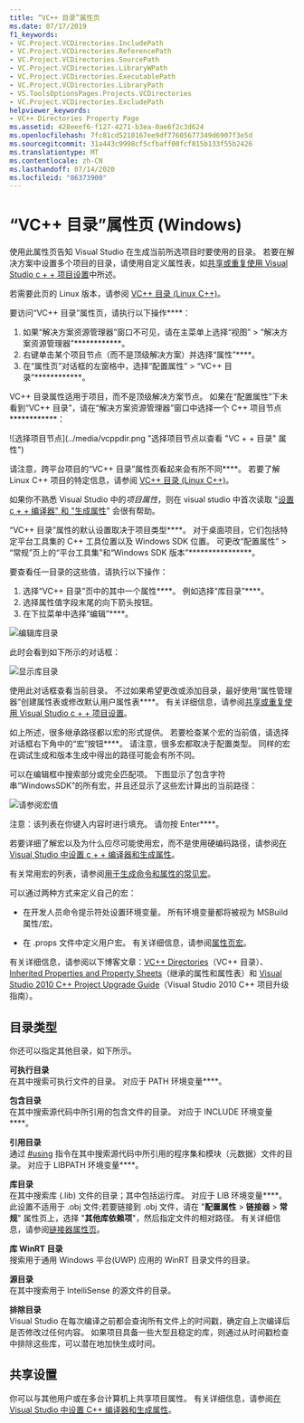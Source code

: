 ```yaml
---
title: “VC++ 目录”属性页
ms.date: 07/17/2019
f1_keywords:
- VC.Project.VCDirectories.IncludePath
- VC.Project.VCDirectories.ReferencePath
- VC.Project.VCDirectories.SourcePath
- VC.Project.VCDirectories.LibraryWPath
- VC.Project.VCDirectories.ExecutablePath
- VC.Project.VCDirectories.LibraryPath
- VS.ToolsOptionsPages.Projects.VCDirectories
- VC.Project.VCDirectories.ExcludePath
helpviewer_keywords:
- VC++ Directories Property Page
ms.assetid: 428eeef6-f127-4271-b3ea-0ae6f2c3d624
ms.openlocfilehash: 7fc81cd5210167ee9df77605677349d6907f3e5d
ms.sourcegitcommit: 31a443c9998cf5cfbaff00fcf815b133f55b2426
ms.translationtype: MT
ms.contentlocale: zh-CN
ms.lasthandoff: 07/14/2020
ms.locfileid: "86373900"
---
```

# <a name="vc-directories-property-page-windows"></a>“VC++ 目录”属性页 (Windows)

使用此属性页告知 Visual Studio 在生成当前所选项目时要使用的目录。 若要在解决方案中设置多个项目的目录，请使用自定义属性表，如[共享或重复使用 Visual Studio c + + 项目设置](../create-reusable-property-configurations.md)中所述。

若需要此页的 Linux 版本，请参阅 [VC++ 目录 (Linux C++)](../../linux/prop-pages/directories-linux.md)。

要访问“VC++ 目录”属性页，请执行以下操作****：

1. 如果“解决方案资源管理器”窗口不可见，请在主菜单上选择“视图” > “解决方案资源管理器”************。
1. 右键单击某个项目节点（而不是顶级解决方案）并选择“属性”****。
1. 在“属性页”对话框的左窗格中，选择“配置属性” > “VC++ 目录”************。

VC++ 目录属性适用于项目，而不是顶级解决方案节点。 如果在“配置属性”下未看到“VC++ 目录”，请在“解决方案资源管理器”窗口中选择一个 C++ 项目节点************：

![选择项目节点](../media/vcppdir.png "选择项目节点以查看 "VC + + 目录" 属性")

请注意，跨平台项目的“VC++ 目录”属性页看起来会有所不同****。 若要了解 Linux C++ 项目的特定信息，请参阅 [VC++ 目录 (Linux C++)](../../linux/prop-pages/directories-linux.md)。

如果你不熟悉 Visual Studio 中的*项目属性*，则在 visual studio 中首次读取 "[设置 c + + 编译器" 和 "生成属性](../working-with-project-properties.md)" 会很有帮助。

“VC++ 目录”属性的默认设置取决于项目类型****。 对于桌面项目，它们包括特定平台工具集的 C++ 工具位置以及 Windows SDK 位置。 可更改“配置属性” > “常规”页上的“平台工具集”和“Windows SDK 版本”****************。

要查看任一目录的这些值，请执行以下操作：

1. 选择“VC++ 目录”页中的其中一个属性****。 例如选择“库目录”****。
1. 选择属性值字段末尾的向下箭头按钮。
1. 在下拉菜单中选择“编辑”****。

![编辑库目录](../media/vcppdir_libdir_edit.png "用于编辑库路径的对话框")

此时会看到如下所示的对话框：

![显示库目录](../media/vcppdir_libdir.png "用于添加或删除库路径的对话框")

使用此对话框查看当前目录。 不过如果希望更改或添加目录，最好使用“属性管理器”创建属性表或修改默认用户属性表****。 有关详细信息，请参阅[共享或重复使用 Visual Studio c + + 项目设置](../create-reusable-property-configurations.md)。

如上所述，很多继承路径都以宏的形式提供。  若要检查某个宏的当前值，请选择对话框右下角中的“宏”按钮****。 请注意，很多宏都取决于配置类型。 同样的宏在调试生成和版本生成中得出的路径可能会有所不同。

可以在编辑框中搜索部分或完全匹配项。 下图显示了包含字符串“WindowsSDK”的所有宏，并且还显示了这些宏计算出的当前路径：

![请参阅宏值](../media/vcppdir_libdir_macros.png "用于编辑宏的对话框")

注意：该列表在你键入内容时进行填充。 请勿按 Enter****。

若要详细了解宏以及为什么应尽可能使用宏，而不是使用硬编码路径，请参阅[在 Visual Studio 中设置 c + + 编译器和生成属性](../working-with-project-properties.md)。

有关常用宏的列表，请参阅[用于生成命令和属性的常见宏](common-macros-for-build-commands-and-properties.md)。

可以通过两种方式来定义自己的宏：

- 在开发人员命令提示符处设置环境变量。 所有环境变量都将被视为 MSBuild 属性/宏。

- 在 .props 文件中定义用户宏。 有关详细信息，请参阅[属性页宏](../working-with-project-properties.md)。

有关详细信息，请参阅以下博客文章：[VC++ Directories](https://docs.microsoft.com/archive/blogs/vsproject/vc-directories)（VC++ 目录）、[Inherited Properties and Property Sheets](https://docs.microsoft.com/archive/blogs/vsproject/inherited-properties-and-property-sheets)（继承的属性和属性表）和 [Visual Studio 2010 C++ Project Upgrade Guide](https://devblogs.microsoft.com/cppblog/visual-studio-2010-c-project-upgrade-guide/)（Visual Studio 2010 C++ 项目升级指南）。

## <a name="directory-types"></a>目录类型

你还可以指定其他目录，如下所示。

**可执行目录**<br/>
在其中搜索可执行文件的目录。 对应于 PATH 环境变量****。

**包含目录**<br/>
在其中搜索源代码中所引用的包含文件的目录。 对应于 INCLUDE 环境变量****。

**引用目录**<br/>
通过 [#using](../../preprocessor/hash-using-directive-cpp.md) 指令在其中搜索源代码中所引用的程序集和模块（元数据）文件的目录。 对应于 LIBPATH 环境变量****。

**库目录**<br/>
在其中搜索库 (.lib) 文件的目录；其中包括运行库。 对应于 LIB 环境变量****。 此设置不适用于 .obj 文件;若要链接到 .obj 文件，请在 "**配置属性**  >  **链接器**  >  **常规**" 属性页上，选择 "**其他库依赖项**"，然后指定文件的相对路径。 有关详细信息，请参阅[链接器属性页](linker-property-pages.md)。

**库 WinRT 目录**<br/>
搜索用于通用 Windows 平台(UWP) 应用的 WinRT 目录文件的目录。

**源目录**<br/>
在其中搜索用于 IntelliSense 的源文件的目录。

**排除目录**<br/>
Visual Studio 在每次编译之前都会查询所有文件上的时间戳，确定自上次编译后是否修改过任何内容。 如果项目具备一些大型且稳定的库，则通过从时间戳检查中排除这些库，可以潜在地加快生成时间。

## <a name="sharing-the-settings"></a>共享设置

你可以与其他用户或在多台计算机上共享项目属性。 有关详细信息，请参阅[在 Visual Studio 中设置 C++ 编译器和生成属性](../working-with-project-properties.md)。
